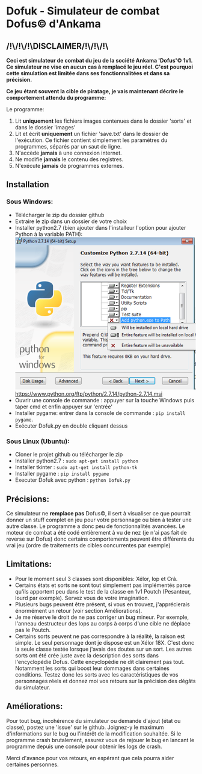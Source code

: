 # Dofuk - Simulateur de combat Dofus© d'Ankama

## /!\\/!\\/!\\DISCLAIMER/!\\/!\\/!\\
**Ceci est simulateur de combat du jeu de la société Ankama 'Dofus'© 1v1. Ce simulateur ne vise en aucun cas à remplacé le jeu réel.
C'est pourquoi cette simulation est limitée dans ses fonctionnalitées et dans sa précision.**

**Ce jeu étant souvent la cible de piratage, je vais maintenant décrire le comportement attendu du programme:**

Le programme:
1. Lit **uniquement** les fichiers images contenues dans le dossier 'sorts' et dans le dossier 'images'
2. Lit et écrit **uniquement** un fichier 'save.txt' dans le dossier de l'exécution. Ce fichier contient simplement les paramètres du programmes, séparés par un saut de ligne.
3. N'accède **jamais** à une connexion internet.
4. Ne modifie **jamais** le contenu des registres.
5. N'exécute **jamais** de programmes externes.


## Installation
### Sous Windows:
* Télécharger le zip du dossier github
* Extraire le zip dans un dossier de votre choix
* Installer python2.7 (bien ajouter dans l'installeur l'option pour ajouter Python à la variable PATH):
![Capture1](https://github.com/fbarre96/Dofuk/raw/master/Documentation/capture_python.png)
https://www.python.org/ftp/python/2.7.14/python-2.7.14.msi
* Ouvrir une console de commande : appuyer sur la touche Windows puis taper cmd et enfin appuyer sur 'entrée'
* Installer pygame: entrer dans la console de commande : `pip install pygame`.
* Exécuter Dofuk.py en double cliquant dessus

### Sous Linux (Ubuntu):
* Cloner le projet github ou télécharger le zip
* Installer python2.7 : `sudo apt-get install python`
* Installer tkinter : `sudo apt-get install python-tk`
* Installer pygame : `pip install pygame`
* Executer Dofuk avec python : `python Dofuk.py`

## Précisions:
Ce simulateur ne **remplace pas** Dofus©, il sert à visualiser ce que pourrait donner un stuff complet en jeu pour votre personnage ou bien à tester une autre classe. Le programme a donc peu de fonctionnalités avancées.
Le moteur de combat a été codé entièrement à vu de nez (je n'ai pas fait de reverse sur Dofus) donc certains comportements peuvent être différents du vrai jeu (ordre de traitements de cibles concurrentes par exemple)

## Limitations:
* Pour le moment seul 3 classes sont disponibles: Xélor, Iop et Crâ.
* Certains états et sorts ne sont tout simplement pas implémentés parce qu'ils apportent peu dans le test de la classe en 1v1 Poutch (Pesanteur, lourd par exemple). Servez vous de votre imagination.
* Plusieurs bugs peuvent être présent, si vous en trouvez, j'apprécierais énormément un retour (voir section Améliorations).
* Je me réserve le droit de ne pas corriger un bug mineur. Par exemple, l'anneau destructeur des Iops au corps à corps d'une cible ne déplace pas le Poutch.
* Certains sorts peuvent ne pas correspondre à la réalité, la raison est simple. Le seul personnage dont je dispose est un Xélor 18X. C'est donc la seule classe testée lorsque j'avais des doutes sur un sort. Les autres sorts ont été crée juste avec la description des sorts dans l'encyclopédie Dofus. Cette encyclopédie ne dit clairement pas tout. Notamment les sorts qui boost leur dommages dans certaines conditions. Testez donc les sorts avec les caractéristiques de vos personnages réels et donnez moi vos retours sur la précision des dégâts du simulateur.


## Améliorations:
Pour tout bug, incohérence du simulateur ou demande d'ajout (état ou classe), postez une 'issue' sur le github. Joignez-y le maximum d'informations sur le bug ou l'intérêt de la modification souhaitée.
Si le programme crash brutalement, assurez vous de rejouer le bug en lancant le programme depuis une console pour obtenir les logs de crash.

Merci d'avance pour vos retours, en espérant que cela pourra aider certaines personnes.
